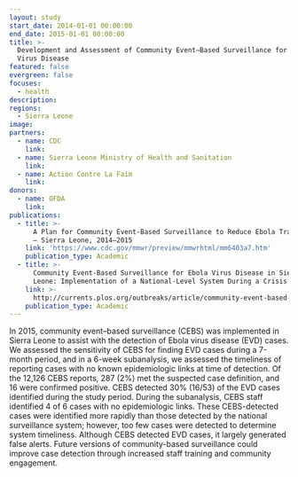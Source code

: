 ```yaml
---
layout: study
start_date: 2014-01-01 00:00:00
end_date: 2015-01-01 00:00:00
title: >-
  Development and Assessment of Community Event–Based Surveillance for Ebola
  Virus Disease
featured: false
evergreen: false
focuses:
  - health
description:
regions:
  - Sierra Leone
image:
partners:
  - name: CDC
    link:
  - name: Sierra Leone Ministry of Health and Sanitation
    link:
  - name: Action Contre La Faim
    link:
donors:
  - name: OFDA
    link:
publications:
  - title: >-
      A Plan for Community Event-Based Surveillance to Reduce Ebola Transmission
      — Sierra Leone, 2014–2015
    link: 'https://www.cdc.gov/mmwr/preview/mmwrhtml/mm6403a7.htm'
    publication_type: Academic
  - title: >-
      Community Event-Based Surveillance for Ebola Virus Disease in Sierra
      Leone: Implementation of a National-Level System During a Crisis
    link: >-
      http://currents.plos.org/outbreaks/article/community-event-based-surveillance-for-ebola-virus-disease-in-sierra-leone-implementation-of-a-national-level-system-during-a-crisis/
    publication_type: Academic
---
```


In 2015, community event–based surveillance (CEBS) was implemented in Sierra Leone to assist with the detection of Ebola virus disease (EVD) cases. We assessed the sensitivity of CEBS for finding EVD cases during a 7-month period, and in a 6-week subanalysis, we assessed the timeliness of reporting cases with no known epidemiologic links at time of detection. Of the 12,126 CEBS reports, 287 (2%) met the suspected case definition, and 16 were confirmed positive. CEBS detected 30% (16/53) of the EVD cases identified during the study period. During the subanalysis, CEBS staff identified 4 of 6 cases with no epidemiologic links. These CEBS-detected cases were identified more rapidly than those detected by the national surveillance system; however, too few cases were detected to determine system timeliness. Although CEBS detected EVD cases, it largely generated false alerts. Future versions of community-based surveillance could improve case detection through increased staff training and community engagement.